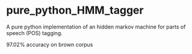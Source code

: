 # pure_python_HMM_tagger
A pure python implementation of an hidden markov machine for parts of speech (POS) tagging.

97.02% accuracy on brown corpus
